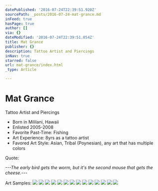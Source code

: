 ```yaml
---
datePublished: '2016-07-24T22:39:51.920Z'
sourcePath: _posts/2016-07-24-mat-grance.md
inFeed: true
hasPage: true
author: []
via: {}
dateModified: '2016-07-24T22:39:51.054Z'
title: Mat Grance
publisher: {}
description: Tattoo Artist and Piercings
inNav: true
starred: false
url: mat-grance/index.html
_type: Article

---
```

# Mat Grance

Tattoo Artist and Piercings

* Born in Mililani, Hawaii
* Enlisted 2005-2008
* Favorite Past-Time: Fishing
* Art Experience: 8yrs as a tattoo artist
* Favored Art Style: Asian, Tribal (Poynesian), any art that has multiple colors

Quote:

_---The early bird gets the worm, but it's the second mouse that gets the cheese.---_

Art Samples:
![](https://s3-us-west-2.amazonaws.com/the-grid-img/p/0b199a7f0d31131ec7164db00e032dbe46d4b57f.jpg)
![](https://s3-us-west-2.amazonaws.com/the-grid-img/p/9c696745543e5dcf23b6de01108bd0c4797b6d0e.jpg)
![](https://the-grid-user-content.s3-us-west-2.amazonaws.com/9152335e-abd1-404c-9b53-5f2462e4c582.png)
![](https://the-grid-user-content.s3-us-west-2.amazonaws.com/d7de9e6d-aa3e-460c-a995-b5a04b0d6f0e.jpg)
![](https://the-grid-user-content.s3-us-west-2.amazonaws.com/b50837e9-5c70-40a1-b855-cef9acc991f1.jpg)
![](https://the-grid-user-content.s3-us-west-2.amazonaws.com/97c9a3e0-203c-4057-8882-9408fa7a6f7b.jpg)
![](https://s3-us-west-2.amazonaws.com/the-grid-img/p/81be297a80e6ab706546cbad10eb582c2982a734.jpg)
![](https://s3-us-west-2.amazonaws.com/the-grid-img/p/28d0019d50b840c15888fa1b11466c46764dcb4b.jpg)
![](https://s3-us-west-2.amazonaws.com/the-grid-img/p/b50e113ab64f44ef81ec235a8af6d9b1c0c56654.jpg)
![](https://s3-us-west-2.amazonaws.com/the-grid-img/p/a13e7652eea480464fb5aed037caaa072ce49359.jpg)
![](https://s3-us-west-2.amazonaws.com/the-grid-img/p/1158702d44b6deb3b718be0a1cde24adc2391246.jpg)
![](https://s3-us-west-2.amazonaws.com/the-grid-img/p/03e53fc1054531bbdf0e9fa983ccd19163a3d168.jpg)
![](https://s3-us-west-2.amazonaws.com/the-grid-img/p/6e31a420200a2cc877728964bb28578741624877.jpg)
![](https://s3-us-west-2.amazonaws.com/the-grid-img/p/6649706756b9b34b5579c6cbf8f7bd9886d68801.jpg)